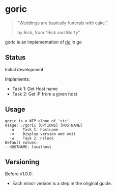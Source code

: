 # goric

> "Weddings are basically funerals with cake."
>
> by Rick, from "Rick and Morty"

goric is an implementation of [ric](https://github.com/cpmachado/ric) in go

## Status

Initial development

Implements:
- Task 1: Get Host name
- Task 2: Get IP from a given host

## Usage

```text
goric is a WIP clone of 'ric'
Usage: ./goric [OPTIONS] [HOSTNAME]
  -n	Task 1: hostname
  -v	Display version and exit
  -w	Task 2: nslook
Default values:
- HOSTNAME: localhost
```


## Versioning

Before v1.0.0:
- Each minor version is a step in the original guide.
